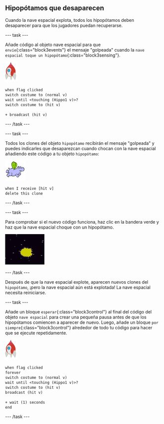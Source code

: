 ## Hipopótamos que desaparecen

Cuando la nave espacial explota, todos los hipopótamos deben desaparecer para que los jugadores puedan recuperarse.

\--- task \---

Añade código al objeto nave espacial para que `envíe`{:class="block3events"} el mensaje "golpeada" cuando la `nave espacial toque un hipopótamo`{:class="block3sensing"}.

![objeto nave espacial](images/rocket-sprite.png)

```blocks3
when flag clicked
switch costume to (normal v)
wait until <touching (Hippo1 v)>?
switch costume to (hit v)

+ broadcast (hit v)
```

\--- /task \---

\--- task \---

Todos los clones del objeto `hipopótamo` recibirán el mensaje "golpeada" y puedes indicarles que desaparezcan cuando chocan con la nave espacial añadiendo este código a tu objeto `hipopótamo`:

![objeto hipopótamo](images/hippo-sprite.png)

```blocks3
when I receive [hit v]
delete this clone
```

\--- /task \---

\--- task \---

Para comprobar si el nuevo código funciona, haz clic en la bandera verde y haz que la nave espacial choque con un hipopótamo.

![captura de pantalla](images/invaders-hippo-collide.png)

\--- /task \---

Después de que la nave espacial explote, aparecen nuevos clones del `hipopótamo`, ¡pero la nave espacial aún está explotada! La nave espacial necesita reiniciarse.

\--- task \---

Añade un bloque `esperar`{:class="block3control"} al final del código del objeto `nave espacial` para crear una pequeña pausa antes de que los hipopótamos comiencen a aparecer de nuevo. Luego, añade un bloque `por siempre`{:class="block3control"} alrededor de todo tu código para hacer que se ejecute repetidamente.

![objeto nave espacial](images/rocket-sprite.png)

```blocks3
when flag clicked
forever
switch costume to (normal v)
wait until <touching (Hippo1 v)>?
switch costume to (hit v)
broadcast (hit v)

+ wait (1) seconds
end
```

\--- /task \---